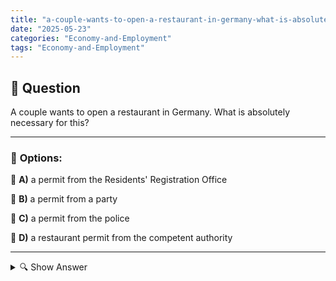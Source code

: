 ```yaml
---
title: "a-couple-wants-to-open-a-restaurant-in-germany-what-is-absolutely-necessary-for-this"
date: "2025-05-23"
categories: "Economy-and-Employment"
tags: "Economy-and-Employment"
---
```


## 📌 **Question**

A couple wants to open a restaurant in Germany. What is absolutely necessary for this?



---

### 📝 **Options:**

🔘 **A)** a permit from the Residents' Registration Office

🔘 **B)** a permit from a party

🔘 **C)** a permit from the police

🔘 **D)** a restaurant permit from the competent authority

---

<details>
  <summary>🔍 Show Answer</summary>

  <p>
💡  <b>Correct Answer:</b>  d
  </p>
  <p>
    📖<b>Explanation:</b>
    
  </p>
</details>

